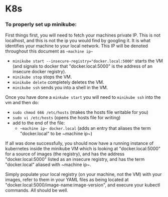# K8s

### To properly set up minikube:
First things first, you will need to fetch your machines private IP. This is not localhost, and this is not the ip you would find by googling it. It is what identifies your machine to your local network. This IP will be denoted throughout this document as `~machine ip~`

- `minikube start --insecure-registry="docker.local:5000"` starts the VM (and signals to docker that "docker.local:5000" is the address of an insecure docker registry).
- `minikube stop` stops the VM.
- `minikube delete` completely deletes the VM.
- `minikube ssh` sends you into a shell in the VM.

Once you have done a `minkube start` you will need to `minikube ssh` into the vm and then do:
- `sudo chmod 666 /etc/hosts` (makes the hosts file writable for you)
- `sudo vi /etc/hosts` (opens the hosts file for writing)
- add to the end of the file:
  - `~machine ip~ docker.local` (adds an entry that aliases the term "docker.local" to be ~machine ip~)

If all was done successfully, you should now have a running instance of kubernetes inside the minikube VM which is looking at "docker.local:5000" for a source of images (the registry), and has the address "docker.local:5000" listed as an insecure registry, and has the term "docker.local" aliased with ~machine ip~.

Simply populate your local registry (on your machine, not the VM) with your images, refer to them in your YAML files as being located at "docker.local:5000/image-name:image-version", and execure your kubectl commands. All should be well.
